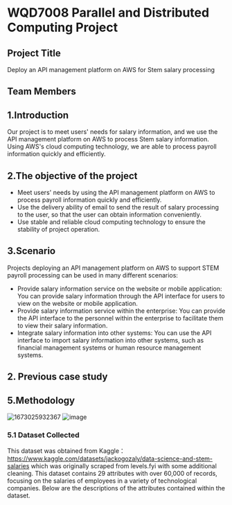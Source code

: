 # WQD7008 Parallel and Distributed Computing Project 
## Project Title  
Deploy an API management platform on AWS for Stem salary processing
## Team Members
## 1.Introduction
Our project is to meet users' needs for salary information, and we use the API management platform on AWS to process Stem salary information. Using AWS's cloud computing technology, we are able to process payroll information quickly and efficiently.
## 2.The objective of the project
+	Meet users' needs by using the API management platform on AWS to process payroll information quickly and efficiently.
+	Use the delivery ability of email to send the result of salary processing to the user, so that the user can obtain information conveniently.
+ Use stable and reliable cloud computing technology to ensure the stability of project operation.
## 3.Scenario
Projects deploying an API management platform on AWS to support STEM payroll processing can be used in many different scenarios:
+ Provide salary information service on the website or mobile application: You can provide salary information through the API interface for users to view on the website or mobile application.
+	Provide salary information service within the enterprise: You can provide the API interface to the personnel within the enterprise to facilitate them to view their salary information.
+	Integrate salary information into other systems: You can use the API interface to import salary information into other systems, such as financial management systems or human resource management systems.
## 2. Previous case study
## 5.Methodology
![1673025932367](https://user-images.githubusercontent.com/102680739/211156266-cbecc503-5268-4194-9303-2bbf4021eee5.png)
![image](https://user-images.githubusercontent.com/102680739/211156273-aa60eeff-eb61-4d95-be0f-669f892bd618.png)
### 5.1 Dataset Collected
This dataset was obtained from Kaggle：https://www.kaggle.com/datasets/jackogozaly/data-science-and-stem-salaries
which was originally scraped from levels.fyi with some additional cleaning. This dataset contains 29 attributes with over 60,000 of records, focusing on the salaries of employees in a variety of technological companies. Below are the descriptions of the attributes contained within the dataset.
